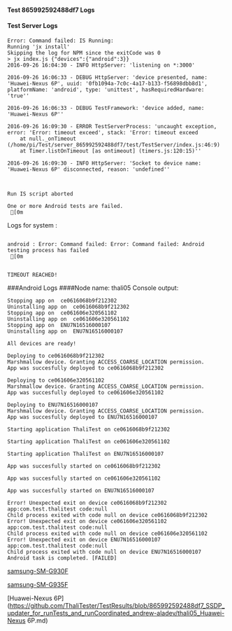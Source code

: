 #### Test 865992592488df7 Logs

#### Test Server Logs
```
Error: Command failed: IS Running:
Running 'jx install'
Skipping the log for NPM since the exitCode was 0
> jx index.js {"devices":{"android":3}}
2016-09-26 16:04:30 - INFO HttpServer: 'listening on *:3000'

2016-09-26 16:06:33 - DEBUG HttpServer: 'device presented, name: 'Huawei-Nexus 6P', uuid: '0fb1094a-7c0c-4a17-b133-f56898dbb8d1', platformName: 'android', type: 'unittest', hasRequiredHardware: 'true''

2016-09-26 16:06:33 - DEBUG TestFramework: 'device added, name: 'Huawei-Nexus 6P''

2016-09-26 16:09:30 - ERROR TestServerProcess: 'uncaught exception, error: 'Error: timeout exceed', stack: 'Error: timeout exceed
    at null._onTimeout (/home/pi/Test/server_865992592488df7/test/TestServer/index.js:46:9)
    at Timer.listOnTimeout [as ontimeout] (timers.js:120:15)''

2016-09-26 16:09:30 - INFO HttpServer: 'Socket to device name: 'Huawei-Nexus 6P' disconnected, reason: 'undefined''


 
Run IS script aborted
 
One or more Android tests are failed.
 [0m

```


Logs for system : 
```

android : Error: Command failed: Error: Command failed: Android testing process has failed
 [0m


TIMEOUT REACHED!
```
###Android Logs
####Node name: thali05
Console output:
```
Stopping app on  ce0616068b9f212302
Uninstalling app on  ce0616068b9f212302
Stopping app on  ce061606e320561102
Uninstalling app on  ce061606e320561102
Stopping app on  ENU7N16516000107
Uninstalling app on  ENU7N16516000107

All devices are ready!

Deploying to ce0616068b9f212302
Marshmallow device. Granting ACCESS_COARSE_LOCATION permission.
App was succesfully deployed to ce0616068b9f212302

Deploying to ce061606e320561102
Marshmallow device. Granting ACCESS_COARSE_LOCATION permission.
App was succesfully deployed to ce061606e320561102

Deploying to ENU7N16516000107
Marshmallow device. Granting ACCESS_COARSE_LOCATION permission.
App was succesfully deployed to ENU7N16516000107

Starting application ThaliTest on ce0616068b9f212302

Starting application ThaliTest on ce061606e320561102

Starting application ThaliTest on ENU7N16516000107

App was succesfully started on ce0616068b9f212302

App was succesfully started on ce061606e320561102

App was succesfully started on ENU7N16516000107

Error! Unexpected exit on device ce0616068b9f212302 app:com.test.thalitest code:null 
Child process exited with code null on device ce0616068b9f212302
Error! Unexpected exit on device ce061606e320561102 app:com.test.thalitest code:null 
Child process exited with code null on device ce061606e320561102
Error! Unexpected exit on device ENU7N16516000107 app:com.test.thalitest code:null 
Child process exited with code null on device ENU7N16516000107
Android task is completed. [FAILED]
```
[samsung-SM-G930F](https://github.com/ThaliTester/TestResults/blob/865992592488df7_SSDP_updater_for_runTests_and_runCoordinated_andrew-aladev/thali05_samsung-SM-G930F.md)

[samsung-SM-G935F](https://github.com/ThaliTester/TestResults/blob/865992592488df7_SSDP_updater_for_runTests_and_runCoordinated_andrew-aladev/thali05_samsung-SM-G935F.md)

[Huawei-Nexus 6P](https://github.com/ThaliTester/TestResults/blob/865992592488df7_SSDP_updater_for_runTests_and_runCoordinated_andrew-aladev/thali05_Huawei-Nexus 6P.md)




